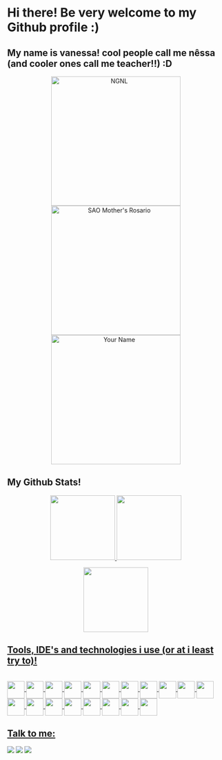 # Hi there! Be very welcome to my Github profile :)
## My name is vanessa! cool people call me nêssa (and cooler ones call me teacher!!) :D 

<p>

<div align="center">
  <img alt="NGNL" width="300" src="https://giffiles.alphacoders.com/931/93150.gif">
  <img alt="SAO Mother's Rosario" width="300" src="https://giffiles.alphacoders.com/131/131004.gif">
  <img alt="Your Name" width="300" src="https://giffiles.alphacoders.com/483/48361.gif">
  
</div>

<p>

## My Github Stats!

<div align="center">
  <a href="https://github.com/mvsvanessa">
  <img height="150em" src="https://github-readme-stats-sigma-five.vercel.app/api?username=mvsvanessa&show_icons=true&theme=material-palenight&include_all_commits=true&count_private=true"/>
  <img height="150em" src="https://github-readme-streak-stats.herokuapp.com/?user=mvsvanessa&theme=material-palenight&hide_border=false" /></p>
  <img height="150em" src="https://github-readme-stats-sigma-five.vercel.app/api/top-langs/?username=mvsvanessa&layout=compact&langs_count=7&theme=material-palenight"/>
  </div>
  
## Tools, IDE's and technologies i use (or at i least try to)!

 <div style="display: inline_block"><br>
  <img align="center" src="https://cdn.jsdelivr.net/gh/devicons/devicon/icons/git/git-original.svg" width="40" height="40" />
    <img align="center" src="https://cdn.jsdelivr.net/gh/devicons/devicon/icons/androidstudio/androidstudio-original.svg" width="40" height="40"/>
    <img align="center" src="https://cdn.jsdelivr.net/gh/devicons/devicon/icons/canva/canva-original.svg" width="40" height="40"/>
    <img align="center" src="https://cdn.jsdelivr.net/gh/devicons/devicon/icons/css3/css3-original.svg" width="40" height="40"/>
    <img align="center" src="https://cdn.jsdelivr.net/gh/devicons/devicon/icons/dart/dart-original.svg" width="40" height="40"/>
    <img align="center" src="https://cdn.jsdelivr.net/gh/devicons/devicon/icons/django/django-plain.svg" width="40" height="40"/>
    <img align="center" src="https://cdn.jsdelivr.net/gh/devicons/devicon/icons/figma/figma-original.svg" width="40" height="40"/>
    <img align="center" src="https://cdn.jsdelivr.net/gh/devicons/devicon/icons/flutter/flutter-original.svg" width="40" height="40"/>
    <img align="center" src="https://cdn.jsdelivr.net/gh/devicons/devicon/icons/html5/html5-original.svg" width="40" height="40"/>
    <img align="center" src="https://cdn.jsdelivr.net/gh/devicons/devicon/icons/illustrator/illustrator-line.svg" width="40" height="40"/>
    <img align="center" src="https://cdn.jsdelivr.net/gh/devicons/devicon/icons/java/java-original.svg" width="40" height="40"/>
    <img align="center" src="https://cdn.jsdelivr.net/gh/devicons/devicon/icons/javascript/javascript-original.svg" width="40" height="40"/>
    <img align="center" src="https://cdn.jsdelivr.net/gh/devicons/devicon/icons/nextjs/nextjs-original-wordmark.svg" width="40" height="40"/>
    <img align="center" src="https://cdn.jsdelivr.net/gh/devicons/devicon/icons/nodejs/nodejs-original.svg" width="40" height="40"/>
    <img align="center" src="https://cdn.jsdelivr.net/gh/devicons/devicon/icons/photoshop/photoshop-line.svg" width="40" height="40"/>
    <img align="center" src="https://cdn.jsdelivr.net/gh/devicons/devicon/icons/python/python-original.svg" width="40" height="40"/>
    <img align="center" src="https://cdn.jsdelivr.net/gh/devicons/devicon/icons/qt/qt-original.svg" width="40" height="40"/>
    <img align="center" src="https://cdn.jsdelivr.net/gh/devicons/devicon/icons/react/react-original.svg" width="40" height="40"/>
    <img align="center" src="https://cdn.jsdelivr.net/gh/devicons/devicon/icons/trello/trello-plain.svg" width="40" height="40"/>
  </div>
          
          

## Talk to me:

<div>
<a href="https://instagram.com/mvs_vanessa" target="_blank"><img src="https://img.shields.io/badge/-Instagram-%23E4405F?style=for-the-badge&logo=instagram&logoColor=white" target="_blank"></a>
<a href = "mailto:vanessa.mvs7566@gmail.com"><img src="https://img.shields.io/badge/Gmail-D14836?style=for-the-badge&logo=gmail&logoColor=white" target="_blank"></a>
<a href="https://www.linkedin.com/in/vanessa-mvs" target="_blank"><img src="https://img.shields.io/badge/-LinkedIn-%230077B5?style=for-the-badge&logo=linkedin&logoColor=white" target="_blank"></a>   
</div>
